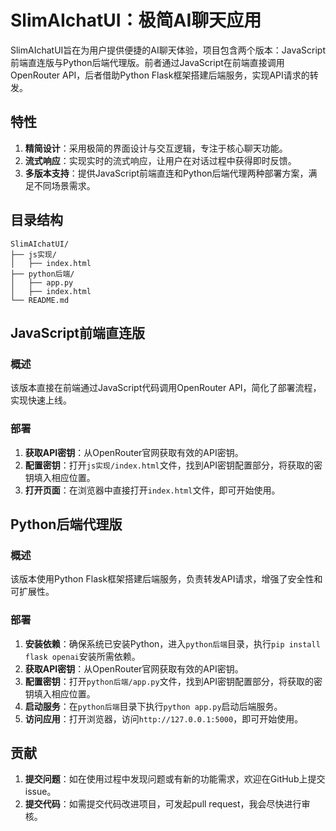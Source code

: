 # SlimAIchatUI：极简AI聊天应用
SlimAIchatUI旨在为用户提供便捷的AI聊天体验，项目包含两个版本：JavaScript前端直连版与Python后端代理版。前者通过JavaScript在前端直接调用OpenRouter API，后者借助Python Flask框架搭建后端服务，实现API请求的转发。

## 特性
1. **精简设计**：采用极简的界面设计与交互逻辑，专注于核心聊天功能。
2. **流式响应**：实现实时的流式响应，让用户在对话过程中获得即时反馈。
3. **多版本支持**：提供JavaScript前端直连和Python后端代理两种部署方案，满足不同场景需求。

## 目录结构
```plaintext
SlimAIchatUI/
├── js实现/
│   ├── index.html
├── python后端/
│   ├── app.py
│   ├── index.html
└── README.md
```

## JavaScript前端直连版
### 概述
该版本直接在前端通过JavaScript代码调用OpenRouter API，简化了部署流程，实现快速上线。

### 部署
1. **获取API密钥**：从OpenRouter官网获取有效的API密钥。
2. **配置密钥**：打开`js实现/index.html`文件，找到API密钥配置部分，将获取的密钥填入相应位置。
3. **打开页面**：在浏览器中直接打开`index.html`文件，即可开始使用。

## Python后端代理版
### 概述
该版本使用Python Flask框架搭建后端服务，负责转发API请求，增强了安全性和可扩展性。

### 部署
1. **安装依赖**：确保系统已安装Python，进入`python后端`目录，执行`pip install flask openai`安装所需依赖。
2. **获取API密钥**：从OpenRouter官网获取有效的API密钥。
3. **配置密钥**：打开`python后端/app.py`文件，找到API密钥配置部分，将获取的密钥填入相应位置。
4. **启动服务**：在`python后端`目录下执行`python app.py`启动后端服务。
5. **访问应用**：打开浏览器，访问`http://127.0.0.1:5000`，即可开始使用。

## 贡献
1. **提交问题**：如在使用过程中发现问题或有新的功能需求，欢迎在GitHub上提交issue。
2. **提交代码**：如需提交代码改进项目，可发起pull request，我会尽快进行审核。
